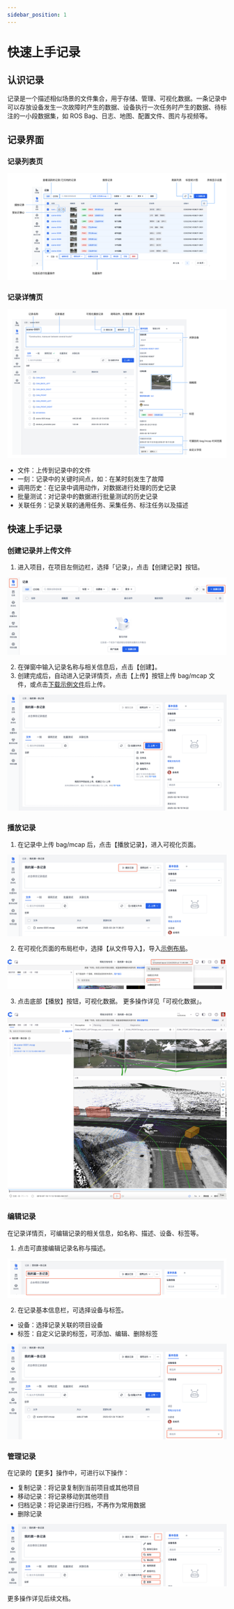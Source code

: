```yaml
---
sidebar_position: 1
---
```


# 快速上手记录

## 认识记录

记录是一个描述相似场景的文件集合，用于存储、管理、可视化数据。一条记录中可以存放设备发生一次故障时产生的数据、设备执行一次任务时产生的数据、待标注的一小段数据集，如 ROS Bag、日志、地图、配置文件、图片与视频等。

## 记录界面

### 记录列表页

![record-list](./img/record-list.png)


### 记录详情页

![record-detail](./img/record-detail.png)

- 文件：上传到记录中的文件
- 一刻：记录中的关键时间点，如：在某时刻发生了故障
- 调用历史：在记录中调用动作，对数据进行处理的历史记录
- 批量测试：对记录中的数据进行批量测试的历史记录
- 关联任务：记录关联的通用任务、采集任务、标注任务以及描述

## 快速上手记录

### 创建记录并上传文件

1. 进入项目，在项目左侧边栏，选择「记录」，点击【创建记录】按钮。

![create-record_1](./img/create-record_1.png)

2. 在弹窗中输入记录名称与相关信息后，点击【创建】。
3. 创建完成后，自动进入记录详情页，点击【上传】按钮上传 bag/mcap 文件，或点击[下载示例文件](https://coscene-artifacts-prod.oss-cn-hangzhou.aliyuncs.com/docs/example/viz/scene-0001.mcap)后上传。

![create-record_3](./img/create-record_3.png)

### 播放记录

1. 在记录中上传 bag/mcap 后，点击【播放记录】，进入可视化页面。

![play-record_1](./img/play-record_1.png)

2. 在可视化页面的布局栏中，选择【从文件导入】，导入[示例布局](https://coscene-artifacts-prod.oss-cn-hangzhou.aliyuncs.com/docs/example/viz/nuScenes.json)。

![play-record_2](./img/play-record_2.png)

3. 点击底部【播放】按钮，可视化数据。 更多操作详见「可视化数据」。

![play-record_3](./img/play-record_3.png)

### 编辑记录

在记录详情页，可编辑记录的相关信息，如名称、描述、设备、标签等。

1. 点击可直接编辑记录名称与描述。

![edit-record_1](./img/edit-record_1.png)

2. 在记录基本信息栏，可选择设备与标签。

- 设备：选择记录关联的项目设备
- 标签：自定义记录的标签，可添加、编辑、删除标签

![edit-record_2](./img/edit-record_2.png)

### 管理记录
在记录的【更多】操作中，可进行以下操作：

- 复制记录：将记录复制到当前项目或其他项目
- 移动记录：将记录移动到其他项目
- 归档记录：将记录进行归档，不再作为常用数据
- 删除记录

![manage-record_1](./img/manage-record_1.png)

更多操作详见后续文档。